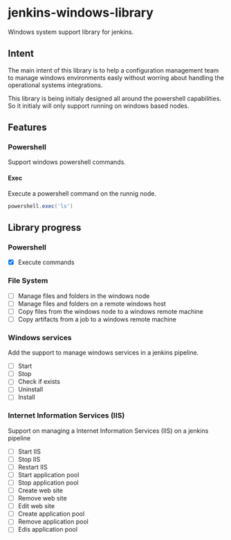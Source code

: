 # jenkins-windows-library
Windows system support library for jenkins.

## Intent
The main intent of this library is to help a configuration management team to manage windows environments easly without worring about handling the operational systems integrations.

This library is being initialy designed all around the powershell capabilities. So it initialy will only support running on windows based nodes.

## Features
### Powershell
Support windows powershell commands.

#### Exec
Execute a powershell command on the runnig node.
```groovy
powershell.exec('ls')
```

## Library progress
### Powershell
- [x] Execute commands
### File System
- [ ] Manage files and folders in the windows node
- [ ] Manage files and folders on a remote windows host
- [ ] Copy files from the windows node to a windows remote machine
- [ ] Copy artifacts from a job to a windows remote machine
### Windows services
Add the support to manage windows services in a jenkins pipeline.
- [ ] Start
- [ ] Stop
- [ ] Check if exists
- [ ] Uninstall
- [ ] Install
### Internet Information Services (IIS)
Support on managing a Internet Information Services (IIS) on a jenkins pipeline
- [ ] Start IIS
- [ ] Stop IIS
- [ ] Restart IIS
- [ ] Start application pool
- [ ] Stop application pool
- [ ] Create web site
- [ ] Remove web site
- [ ] Edit web site
- [ ] Create application pool
- [ ] Remove application pool
- [ ] Edis application pool
